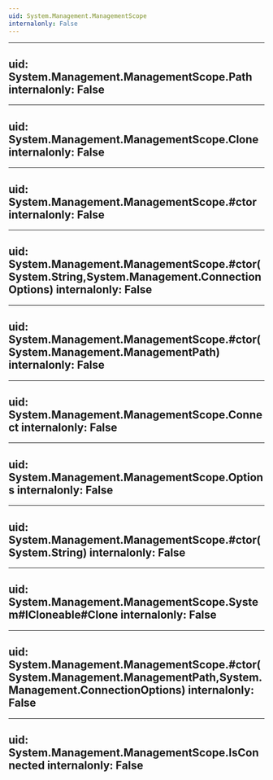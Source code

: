 ```yaml
---
uid: System.Management.ManagementScope
internalonly: False
---
```


---
uid: System.Management.ManagementScope.Path
internalonly: False
---

---
uid: System.Management.ManagementScope.Clone
internalonly: False
---

---
uid: System.Management.ManagementScope.#ctor
internalonly: False
---

---
uid: System.Management.ManagementScope.#ctor(System.String,System.Management.ConnectionOptions)
internalonly: False
---

---
uid: System.Management.ManagementScope.#ctor(System.Management.ManagementPath)
internalonly: False
---

---
uid: System.Management.ManagementScope.Connect
internalonly: False
---

---
uid: System.Management.ManagementScope.Options
internalonly: False
---

---
uid: System.Management.ManagementScope.#ctor(System.String)
internalonly: False
---

---
uid: System.Management.ManagementScope.System#ICloneable#Clone
internalonly: False
---

---
uid: System.Management.ManagementScope.#ctor(System.Management.ManagementPath,System.Management.ConnectionOptions)
internalonly: False
---

---
uid: System.Management.ManagementScope.IsConnected
internalonly: False
---
